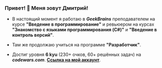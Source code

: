 ### Привет! 👋 Меня зовут Дмитрий!
+ В настоящий момент я работаю в ***GeekBrains*** преподавателем на курсе **"Введение в программирование"** и ревьюером на курсах **"Знакомство с языками программирования (C#)"** и **"Введение в контроль версий"**.

+ Там же продолжаю учиться на программе **"Разработчик"**.

+ Достиг уровня **6 kyu** (230+ очков, 60+ решённых задач) на ***codewars.com***. **[Ссылка на мой аккаунт](https://www.codewars.com/users/PromathBul/)**.

<!--
**PromathBul/PromathBul** is a ✨ _special_ ✨ repository because its `README.md` (this file) appears on your GitHub profile.
-->
